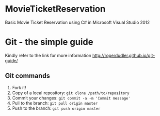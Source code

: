 # MovieTicketReservation

Basic Movie Ticket Reservation using C# in Microsoft Visual Studio 2012

# Git - the simple guide
Kindly refer to the link for more information
http://rogerdudler.github.io/git-guide/

## Git commands
1. Fork it!
2. Copy of a local repository: `git clone /path/to/repository`
3. Commit your changes: `git commit -a -m 'Commit message'`
4. Pull to the branch: `git pull origin master`
5. Push to the branch: `git push origin master`
